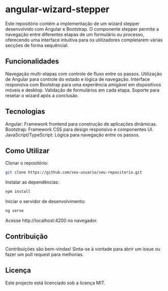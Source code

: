 # angular-wizard-stepper

Este repositório contém a implementação de um wizard stepper desenvolvido com Angular e Bootstrap. O componente stepper permite a navegação entre diferentes etapas de um formulário ou processo, oferecendo uma interface intuitiva para os utilizadores completarem várias secções de forma sequêncial.

## Funcionalidades

Navegação multi-etapas com controle de fluxo entre os passos.
Utilização de Angular para controle do estado e lógica de navegação.
Interface responsiva com Bootstrap para uma experiência amigável em dispositivos móveis e desktop.
Validação de formulários em cada etapa.
Suporte para resetar o wizard após a conclusão.

## Tecnologias

Angular: Framework frontend para construção de aplicações dinâmicas.
Bootstrap: Framework CSS para design responsivo e componentes UI.
JavaScript/TypeScript: Lógica para navegação entre os passos.

## Como Utilizar

Clonar o repositório:

```bash
git clone https://github.com/seu-usuario/seu-repositorio.git
```

Instalar as dependências:

```bash
npm install
```

Iniciar o servidor de desenvolvimento:

```bash
ng serve
```

Acesse http://localhost:4200 no navegador.

## Contribuição

Contribuições são bem-vindas! Sinta-se à vontade para abrir um issue ou fazer um pull request para melhorias.

## Licença

Este projecto está licenciado sob a licença MIT.
